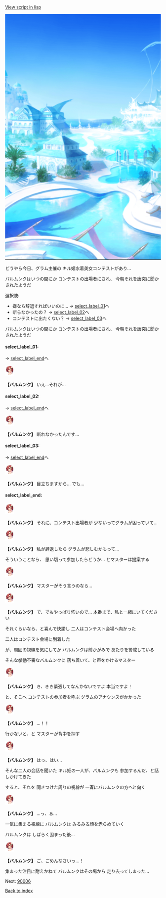 [View script in lisp](../scripts/210091102.txt)

![sea_resort_day.png](../images/backgrounds/sea_resort_day.png)

どうやら今日、グラム主催の
キル姫水着美女コンテストがあり…

バルムンクはいつの間にか
コンテストの出場者にされ、
今朝それを唐突に聞かされたようだ

選択肢:
- 嫌なら辞退すればいいのに… → [select_label_01](#select_label_01)へ
- 断らなかったの？ → [select_label_02](#select_label_02)へ
- コンテストに出たくない？ → [select_label_03](#select_label_03)へ

バルムンクはいつの間にか
コンテストの出場者にされ、
今朝それを唐突に聞かされたようだ

#### select_label_01:
 → [select_label_end](#select_label_end)へ

<img src="../images/units/2100911.png" alt="2100911.png" height="34"/>

**【バルムンク】**
いえ…それが…

#### select_label_02:
 → [select_label_end](#select_label_end)へ

<img src="../images/units/2100911.png" alt="2100911.png" height="34"/>

**【バルムンク】**
断れなかったんです…

#### select_label_03:
 → [select_label_end](#select_label_end)へ

<img src="../images/units/2100911.png" alt="2100911.png" height="34"/>

**【バルムンク】**
目立ちますから…
でも…

#### select_label_end:

<img src="../images/units/2100911.png" alt="2100911.png" height="34"/>

**【バルムンク】**
それに、コンテスト出場者が
少ないってグラムが困っていて…

<img src="../images/units/2100911.png" alt="2100911.png" height="34"/>

**【バルムンク】**
私が辞退したら
グラムが悲しむかもって…

そういうことなら、
思い切って参加したらどうか…
とマスターは提案する

<img src="../images/units/2100911.png" alt="2100911.png" height="34"/>

**【バルムンク】**
マスターがそう言うのなら…

<img src="../images/units/2100911.png" alt="2100911.png" height="34"/>

**【バルムンク】**
で、でもやっぱり怖いので…
本番まで、私と一緒にいてください

それくらいなら、と喜んで快諾し
二人はコンテスト会場へ向かった

二人はコンテスト会場に到着した

が、周囲の視線を気にしてか
バルムンクは前かがみで
あたりを警戒している

そんな挙動不審なバルムンクに
落ち着いて、と声をかけるマスター

<img src="../images/units/2100911.png" alt="2100911.png" height="34"/>

**【バルムンク】**
き、きき緊張してなんかないですよ
本当ですよ！

と、そこへ
コンテストの参加者を呼ぶ
グラムのアナウンスがかかった

<img src="../images/units/2100911.png" alt="2100911.png" height="34"/>

**【バルムンク】**
…！！

行かないと、と
マスターが背中を押す

<img src="../images/units/2100911.png" alt="2100911.png" height="34"/>

**【バルムンク】**
はっ、はい…

そんな二人の会話を聞いた
キル姫の一人が、バルムンクも
参加するんだ、と話しかけてきた

すると、それを
聞きつけた周りの視線が
一斉にバルムンクの方へと向く

<img src="../images/units/2100911.png" alt="2100911.png" height="34"/>

**【バルムンク】**
…っ、ぁ…

一気に集まる視線に
バルムンクは
みるみる顔を赤らめていく

バルムンクは
しばらく固まった後…

<img src="../images/units/2100911.png" alt="2100911.png" height="34"/>

**【バルムンク】**
ご、ごめんなさいっ…！

集まった注目に耐えかねて
バルムンクはその場から
走り去ってしまった…


Next: [90006](90006.md)

[Back to index](index.md)
